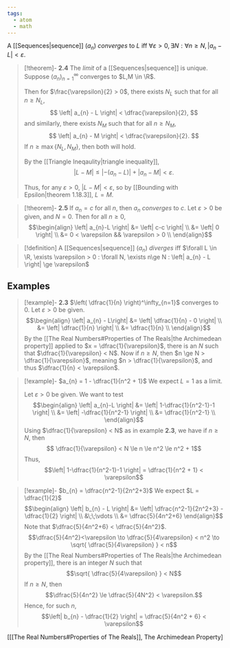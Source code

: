 ```yaml
---
tags:
  - atom
  - math
---
```

A [[Sequences|sequence]] $(a_{n})$ *converges* to $L$ iff $\forall \varepsilon > 0, \exists N : \forall n \ge N, \left| a_{n} - L \right| < \varepsilon$.

> [!theorem]- **2.4** The *limit* of a [[Sequences|sequence]] is unique.
> Suppose $\left( a_{n} \right)^\infty_{n=1}$ converges  to $L,M \in \R$.
> 
> Then for $\frac{\varepsilon}{2} > 0$, there exists $N_{L}$ such that for all $n \ge N_{L}$,
> $$ \left| a_{n} - L \right| < \dfrac{\varepsilon}{2}, $$
> and similarly, there exists $N_{M}$ such that for all $n \ge N_{M}$,
> $$ \left| a_{n} - M \right| < \dfrac{\varepsilon}{2}. $$
> If $n \ge \max\{ N_{L},N_{M} \}$, then both will hold.
> 
> By the [[Triangle Ineqaulity|triangle inequality]],
> $$\left| L-M \right| \le \left| -\left( a_{n} - L \right) \right| + \left| a_{n}-M \right| < \varepsilon. $$
> 
> Thus, for any $\varepsilon > 0$, $\left| L-M \right| < \varepsilon$, so by [[Bounding with Epsilon|theorem 1.18.3]], $L = M$.

> [!theorem]- **2.5** If $a_{n} = c$ for all $n$, then $a_{n}$ *converges* to $c$.
> Let $\varepsilon > 0$ be given, and $N = 0$. Then for all $n \ge 0$,
> $$\begin{align}
> 	\left| a_{n}-L \right| &= \left| c-c \right| \\
> 	&= \left| 0 \right| \\
> 	&= 0 < \varepsilon && \varepsilon > 0 \\
> \end{align}$$

> [!definition] A [[Sequences|sequence]] $\left( a_{n} \right)$ *diverges* iff $\forall L \in \R, \exists \varepsilon > 0 : \forall N, \exists n\ge N : \left| a_{n} - L \right| \ge \varepsilon$
## Examples
> [!example]- **2.3** $\left( \dfrac{1}{n} \right)^\infty_{n=1}$ converges to $0$.
> Let $\varepsilon > 0$ be given.
> $$\begin{align}
> 	\left| a_{n} - L\right| &= \left| \dfrac{1}{n} - 0 \right| \\
> 	&= \left| \dfrac{1}{n} \right| \\
> 	&= \dfrac{1}{n} \\
> \end{align}$$
> By the [[The Real Numbers#Properties of The Reals|the Archimedean property]] applied to $x = \dfrac{1}{\varepsilon}$, there is an $N$ such that $\dfrac{1}{\varepsilon} < N$.
> Now if $n \ge N$, then $n \ge N > \dfrac{1}{\varepsilon}$, meaning $n > \dfrac{1}{\varepsilon}$, and thus $\dfrac{1}{n} < \varepsilon$.

> [!example]- $a_{n} = 1 - \dfrac{1}{n^2 + 1}$
> We expect $L=1$ as a limit.
> 
> Let $\varepsilon > 0$ be given. We want to test
> $$\begin{align}
> 	\left| a_{n}-L \right| &= \left| 1-\dfrac{1}{n^2-1}-1 \right| \\
> 	&= \left| -\dfrac{1}{n^2-1} \right| \\
> 	&= \dfrac{1}{n^2-1} \\
> \end{align}$$
> Using $\dfrac{1}{\varepsilon} < N$ as in example **2.3**, we have if $n \ge N$, then
> $$ \dfrac{1}{\varepsilon} < N \le n \le n^2 \le n^2 + 1$$
> Thus,
> $$\left| 1-\dfrac{1}{n^2-1}-1 \right| = \dfrac{1}{n^2 + 1} < \varepsilon$$

> [!example]- $b_{n} = \dfrac{n^2-1}{2n^2+3}$
> We expect $L = \dfrac{1}{2}$
> $$\begin{align}
> 	\left| b_{n} - L \right| &= \left| \dfrac{n^2-1}{2n^2+3} - \dfrac{1}{2} \right|  \\
> 	&\;\;\vdots \\
> 	&= \dfrac{5}{4n^2+6}
> \end{align}$$
> Note that $\dfrac{5}{4n^2+6} < \dfrac{5}{4n^2}$.
> $$\dfrac{5}{4n^2}<\varepsilon \to \dfrac{5}{4\varepsilon} < n^2 \to \sqrt{ \dfrac{5}{4\varepsilon} } < n$$
> By the [[The Real Numbers#Properties of The Reals|the Archimedean property]], there is an integer $N$ such that
> $$\sqrt{ \dfrac{5}{4\varepsilon} } < N$$
> If $n \ge N$, then
> $$\dfrac{5}{4n^2} \le \dfrac{5}{4N^2} < \varepsilon.$$
> Hence, for such $n$,
> $$\left| b_{n} - \dfrac{1}{2} \right| = \dfrac{5}{4n^2 + 6} < \varepsilon$$

\[[[The Real Numbers#Properties of The Reals]], The Archimedean Property\]

